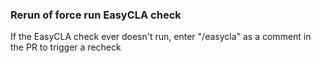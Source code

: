### Rerun of force run EasyCLA check
If the EasyCLA check ever doesn't run, enter "/easycla" as a comment in the PR to trigger a recheck